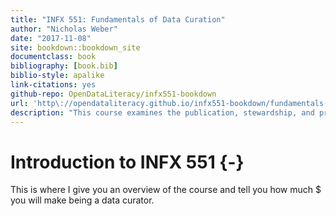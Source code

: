 ```yaml
--- 
title: "INFX 551: Fundamentals of Data Curation"
author: "Nicholas Weber"
date: "2017-11-08"
site: bookdown::bookdown_site
documentclass: book
bibliography: [book.bib]
biblio-style: apalike
link-citations: yes
github-repo: OpenDataLiteracy/infx551-bookdown
url: 'http\://opendataliteracy.github.io/infx551-bookdown/fundamentals-data-curation'
description: "This course examines the publication, stewardship, and preservation of digital data."
---
```


# Introduction to INFX 551 {-}

This is where I give you an overview of the course and tell you how much $ you will make being a data curator.
